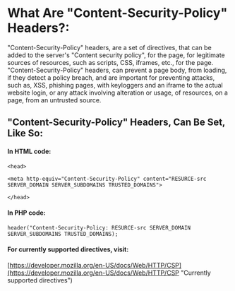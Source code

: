 # What Are "Content-Security-Policy" Headers?:
"Content-Security-Policy" headers, are a set of directives, that can be added to the server's "Content security policy", for the page, for legitimate sources of resources, such as scripts, CSS, iframes, etc., for the page.
"Content-Security-Policy" headers, can prevent a page body, from loading, if they detect a policy breach, and are important for preventing attacks, such as, XSS, phishing pages, with keyloggers and an iframe to the actual website login, or any attack involving alteration or usage, of resources, on a page, from an untrusted source.

## "Content-Security-Policy" Headers, Can Be Set, Like So:

#### In HTML code:

`<head>`

`<meta http-equiv="Content-Security-Policy" content="RESURCE-src SERVER_DOMAIN SERVER_SUBDOMAINS TRUSTED_DOMAINS">`

`</head>`

#### In PHP code:

`header("Content-Security-Policy: RESURCE-src SERVER_DOMAIN SERVER_SUBDOMAINS TRUSTED_DOMAINS);`

#### For currently supported directives, visit:

[https://developer.mozilla.org/en-US/docs/Web/HTTP/CSP](https://developer.mozilla.org/en-US/docs/Web/HTTP/CSP "Currently supported directives")
